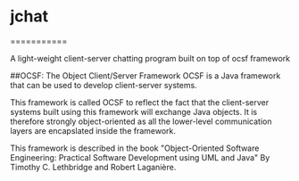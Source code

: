 # jchat
===========

A light-weight client-server chatting program built on top of ocsf framework 

##OCSF: The Object Client/Server Framework 
OCSF is a Java framework that can be used to develop client-server systems.

This framework is called OCSF to reflect the fact that the client-server
systems built using this framework will exchange Java objects. It is therefore
strongly object-oriented as all the lower-level communication layers are
encapslated inside the framework.

This framework is described in the book "Object-Oriented Software Engineering:
Practical Software Development using UML and Java" By Timothy C.  Lethbridge
and Robert Laganière.

##
